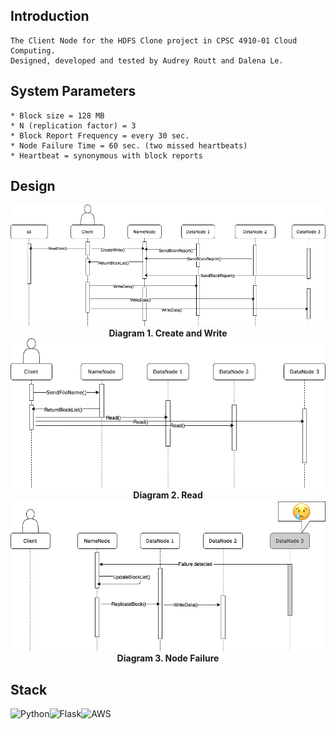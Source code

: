 ## Introduction 
```
The Client Node for the HDFS Clone project in CPSC 4910-01 Cloud Computing. 
Designed, developed and tested by Audrey Routt and Dalena Le.
``` 

## System Parameters
```
* Block size = 128 MB
* N (replication factor) = 3 
* Block Report Frequency = every 30 sec.
* Node Failure Time = 60 sec. (two missed heartbeats)
* Heartbeat = synonymous with block reports 
```

## Design
<img src="/SequenceDiagrams/CreateWrite.png"/>
<b><div align="center">Diagram 1. Create and Write</b></div>
<img src="/SequenceDiagrams/Read.png"/>
<b><div align="center">Diagram 2. Read</b></div>
<img src="/SequenceDiagrams/NodeFailures.png"/>
<b><div align="center">Diagram 3. Node Failure</b></div>

## Stack 
![Python](https://img.shields.io/badge/python-3670A0?style=for-the-badge&logo=python&logoColor=ffdd54)![Flask](https://img.shields.io/badge/flask-%23000.svg?style=for-the-badge&logo=flask&logoColor=white)![AWS](https://img.shields.io/badge/AWS-%23FF9900.svg?style=for-the-badge&logo=amazon-aws&logoColor=white)

